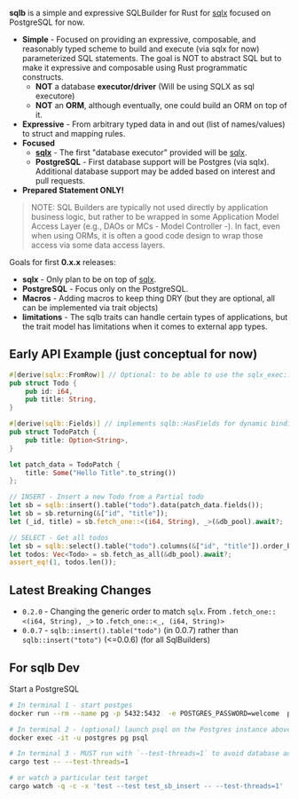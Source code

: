 
**sqlb** is a simple and expressive SQLBuilder for Rust for [sqlx](https://crates.io/crates/sqlx) focused on PostgreSQL for now. 

- **Simple** - Focused on providing an expressive, composable, and reasonably typed scheme to build and execute (via sqlx for now) parameterized SQL statements. The goal is NOT to abstract SQL but to make it expressive and composable using Rust programmatic constructs.
	- **NOT** a database **executor/driver** (Will be using SQLX as sql executore)
	- **NOT** an **ORM**, although eventually, one could build an ORM on top of it. 
- **Expressive** - From arbitrary typed data in and out (list of names/values) to struct and mapping rules. 
- **Focused** 
	- **[sqlx](https://crates.io/crates/sqlx)** - The first "database executor" provided will be [sqlx](https://github.com/launchbadge/sqlx). 
	- **PostgreSQL** - First database support will be Postgres (via sqlx). Additional database support may be added based on interest and pull requests.
- **Prepared Statement ONLY!**	

> NOTE: SQL Builders are typically not used directly by application business logic, but rather to be wrapped in some Application Model Access Layer (e.g., DAOs or MCs - Model Controller -). In fact, even when using ORMs, it is often a good code design to wrap those access via some data access layers. 


Goals for first **0.x.x** releases: 

- **sqlx** - Only plan to be on top of [sqlx](https://crates.io/crates/sqlx).
- **PostgreSQL** - Focus only on the PostgreSQL.
- **Macros** - Adding macros to keep thing DRY (but they are optional, all can be implemented via trait objects)
- **limitations** - The sqlb traits can handle certain types of applications, but the trait model has limitations when it comes to external app types.


## Early API Example (just conceptual for now)

```rust
#[derive(sqlx::FromRow)] // Optional: to be able to use the sqlx_exec::fetch_as...
pub struct Todo {
    pub id: i64,
    pub title: String,
}

#[derive(sqlb::Fields)] // implements sqlb::HasFields for dynamic binding
pub struct TodoPatch {
    pub title: Option<String>,
}

let patch_data = TodoPatch {
	title: Some("Hello Title".to_string())
};

// INSERT - Insert a new Todo from a Partial todo
let sb = sqlb::insert().table("todo").data(patch_data.fields());
let sb = sb.returning(&["id", "title"]);
let (_id, title) = sb.fetch_one::<(i64, String), _>(&db_pool).await?;

// SELECT - Get all todos
let sb = sqlb::select().table("todo").columns(&["id", "title"]).order_by("!id");
let todos: Vec<Todo> = sb.fetch_as_all(&db_pool).await?;
assert_eq!(1, todos.len());
```

## Latest Breaking Changes

- `0.2.0` - Changing the generic order to match `sqlx`. From `.fetch_one::<(i64, String), _>` to `.fetch_one::<_, (i64, String)>`
- `0.0.7` - `sqlb::insert().table("todo")` (in 0.0.7) rather than `sqlb::insert("toto")` (<=0.0.6) (for all SqlBuilders)


## For sqlb Dev

Start a PostgreSQL

```sh
# In terminal 1 - start postges
docker run --rm --name pg -p 5432:5432  -e POSTGRES_PASSWORD=welcome  postgres:14

# In terminal 2 - (optional) launch psql on the Postgres instance above
docker exec -it -u postgres pg psql

# In terminal 3 - MUST run with `--test-threads=1` to avoid database access conflicts
cargo test -- --test-threads=1

# or watch a particular test target
cargo watch -q -c -x 'test --test test_sb_insert -- --test-threads=1'
```